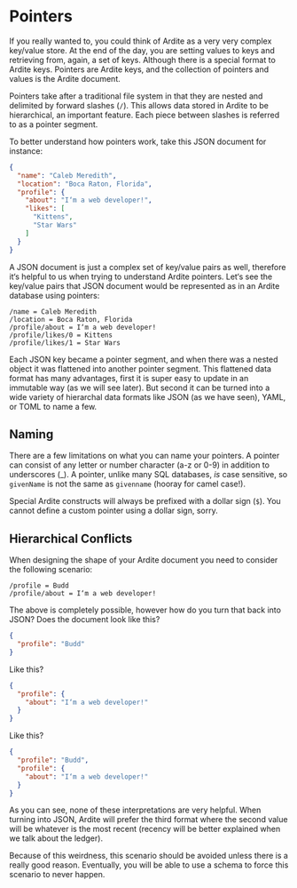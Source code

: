 # Pointers
If you really wanted to, you could think of Ardite as a very very complex key/value store. At the end of the day, you are setting values to keys and retrieving from, again, a set of keys. Although there is a special format to Ardite keys. Pointers are Ardite keys, and the collection of pointers and values is the Ardite document.

Pointers take after a traditional file system in that they are nested and delimited by forward slashes (`/`). This allows data stored in Ardite to be hierarchical, an important feature. Each piece between slashes is referred to as a pointer segment.

To better understand how pointers work, take this JSON document for instance:

```json
{
  "name": "Caleb Meredith",
  "location": "Boca Raton, Florida",
  "profile": {
    "about": "I‘m a web developer!",
    "likes": [
      "Kittens",
      "Star Wars"
    ]
  }
}
```

A JSON document is just a complex set of key/value pairs as well, therefore it‘s helpful to us when trying to understand Ardite pointers. Let‘s see the key/value pairs that JSON document would be represented as in an Ardite database using pointers:

```
/name = Caleb Meredith
/location = Boca Raton, Florida
/profile/about = I‘m a web developer!
/profile/likes/0 = Kittens
/profile/likes/1 = Star Wars
```

Each JSON key became a pointer segment, and when there was a nested object it was flattened into another pointer segment. This flattened data format has many advantages, first it is super easy to update in an immutable way (as we will see later). But second it can be turned into a wide variety of hierarchal data formats like JSON (as we have seen), YAML, or TOML to name a few.

## Naming
There are a few limitations on what you can name your pointers. A pointer can consist of any letter or number character (a-z or 0-9) in addition to underscores (\_). A pointer, unlike many SQL databases, *is* case sensitive, so `givenName` is not the same as `givenname` (hooray for camel case!).

Special Ardite constructs will always be prefixed with a dollar sign (`$`). You cannot define a custom pointer using a dollar sign, sorry.

## Hierarchical Conflicts
When designing the shape of your Ardite document you need to consider the following scenario:

```
/profile = Budd
/profile/about = I‘m a web developer!
```

The above is completely possible, however how do you turn that back into JSON? Does the document look like this?

```json
{
  "profile": "Budd"
}
```

Like this?

```json
{
  "profile": {
    "about": "I‘m a web developer!"
  }
}
```

Like this?

```json
{
  "profile": "Budd",
  "profile": {
    "about": "I‘m a web developer!"
  }
}
```

As you can see, none of these interpretations are very helpful. When turning into JSON, Ardite will prefer the third format where the second value will be whatever is the most recent (recency will be better explained when we talk about the ledger).

Because of this weirdness, this scenario should be avoided unless there is a really good reason. Eventually, you will be able to use a schema to force this scenario to never happen.
